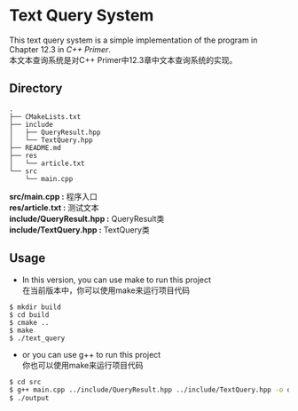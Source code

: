# Text Query System
This text query system is a simple implementation of the program in Chapter 12.3 in *C++ Primer*.  
本文本查询系统是对C++ Primer中12.3章中文本查询系统的实现。

## Directory
```
.
├── CMakeLists.txt
├── include
│   ├── QueryResult.hpp
│   └── TextQuery.hpp
├── README.md
├── res
│   └── article.txt
└── src
    └── main.cpp
```
**src/main.cpp :** 程序入口  
**res/article.txt :** 测试文本  
**include/QueryResult.hpp :** QueryResult类  
**include/TextQuery.hpp :** TextQuery类  
## Usage
- In this version, you can use make to run this project  
在当前版本中，你可以使用make来运行项目代码

```shell
$ mkdir build
$ cd build
$ cmake ..
$ make
$ ./text_query
```

- or you can use g++ to run this project  
你也可以使用make来运行项目代码
```sh
$ cd src
$ g++ main.cpp ../include/QueryResult.hpp ../include/TextQuery.hpp -o output
$ ./output
```